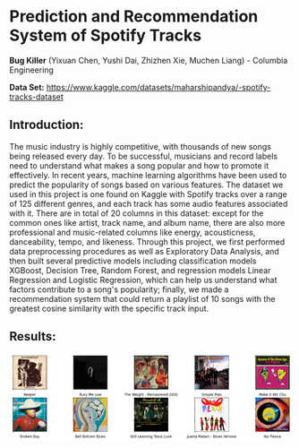 # Prediction and Recommendation System of Spotify Tracks

**Bug Killer** (Yixuan Chen, Yushi Dai, Zhizhen Xie, Muchen Liang) - Columbia Engineering

**Data Set:** https://www.kaggle.com/datasets/maharshipandya/-spotify-tracks-dataset

## Introduction:

The music industry is highly competitive, with thousands of new songs being released every day. To be successful, musicians and record labels need to understand what makes a song popular and how to promote it effectively. In recent years, machine learning algorithms have been used to predict the popularity of songs based on various features.
The dataset we used in this project is one found on Kaggle with  Spotify tracks over a range of 125 different genres, and each track has some audio features associated with it. There are in total of 20 columns in this dataset: except for the common ones like artist, track name, and album name, there are also more professional and music-related columns like energy, acousticness, danceability, tempo, and likeness. Through this project, we first performed data preprocessing procedures as well as Exploratory Data Analysis, and then built several predictive models including classification models XGBoost, Decision Tree, Random Forest, and regression models Linear Regression and Logistic Regression, which can help us understand what factors contribute to a song's popularity; finally, we made a recommendation system that could return a playlist of 10 songs with the greatest cosine similarity with the specific track input.

## Results:

<img src="image.png">

